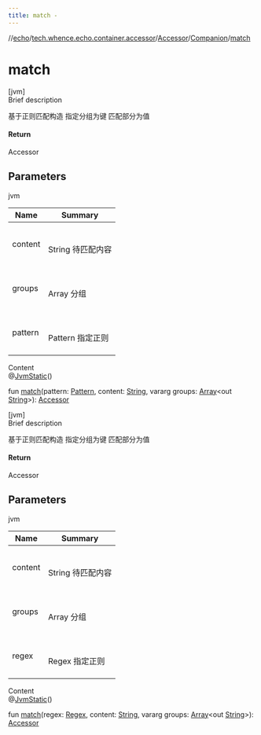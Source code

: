 ```yaml
---
title: match -
---
```

//[echo](../../../index.md)/[tech.whence.echo.container.accessor](../../index.md)/[Accessor](../index.md)/[Companion](index.md)/[match](match.md)



# match  
[jvm]  
Brief description  


基于正则匹配构造 指定分组为键 匹配部分为值



#### Return  


Accessor



## Parameters  
  
jvm  
  
|  Name|  Summary| 
|---|---|
| content| <br><br>String 待匹配内容<br><br>
| groups| <br><br>Array<out String> 分组<br><br>
| pattern| <br><br>Pattern 指定正则<br><br>
  
  
Content  
@[JvmStatic](https://kotlinlang.org/api/latest/jvm/stdlib/kotlin.jvm/-jvm-static/index.html)()  
  
fun [match](match.md)(pattern: [Pattern](https://docs.oracle.com/javase/8/docs/api/java/util/regex/Pattern.html), content: [String](https://kotlinlang.org/api/latest/jvm/stdlib/kotlin/-string/index.html), vararg groups: [Array](https://kotlinlang.org/api/latest/jvm/stdlib/kotlin/-array/index.html)<out [String](https://kotlinlang.org/api/latest/jvm/stdlib/kotlin/-string/index.html)>): [Accessor](../index.md)  


[jvm]  
Brief description  


基于正则匹配构造 指定分组为键 匹配部分为值



#### Return  


Accessor



## Parameters  
  
jvm  
  
|  Name|  Summary| 
|---|---|
| content| <br><br>String 待匹配内容<br><br>
| groups| <br><br>Array<out String> 分组<br><br>
| regex| <br><br>Regex 指定正则<br><br>
  
  
Content  
@[JvmStatic](https://kotlinlang.org/api/latest/jvm/stdlib/kotlin.jvm/-jvm-static/index.html)()  
  
fun [match](match.md)(regex: [Regex](https://kotlinlang.org/api/latest/jvm/stdlib/kotlin.text/-regex/index.html), content: [String](https://kotlinlang.org/api/latest/jvm/stdlib/kotlin/-string/index.html), vararg groups: [Array](https://kotlinlang.org/api/latest/jvm/stdlib/kotlin/-array/index.html)<out [String](https://kotlinlang.org/api/latest/jvm/stdlib/kotlin/-string/index.html)>): [Accessor](../index.md)  




